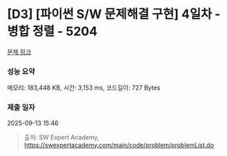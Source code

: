 # [D3] [파이썬 S/W 문제해결 구현] 4일차 - 병합 정렬 - 5204 

[문제 링크](https://swexpertacademy.com/main/code/problem/problemDetail.do?contestProbId=AWT-Pu3acjYDFAVT) 

### 성능 요약

메모리: 183,448 KB, 시간: 3,153 ms, 코드길이: 727 Bytes

### 제출 일자

2025-09-13 15:46



> 출처: SW Expert Academy, https://swexpertacademy.com/main/code/problem/problemList.do